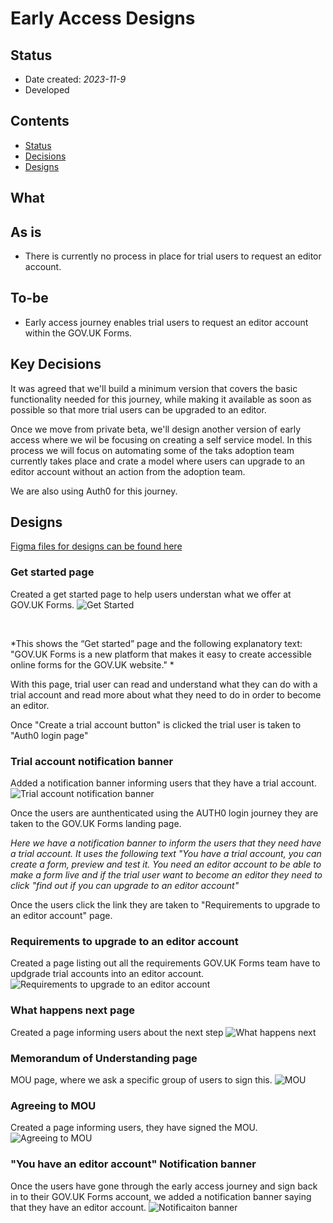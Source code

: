 #   Early Access Designs
## Status

- Date created: *2023-11-9*
- Developed 

## Contents
- [Status](#status)
- [Decisions](#decisions)
- [Designs](#Designs)

## What 

## As is 
- There is currently no process in place for trial users to request an editor account. 

## To-be
- Early access journey enables trial users to request an editor account within the GOV.UK Forms. 

## Key Decisions
It was agreed that we'll build a minimum version that covers the basic functionality needed for this journey, while making it available as soon as possible so that more trial users can be upgraded to an editor. 

Once we move from private beta, we'll design another version of early access where we wil be focusing on creating a self service model. In this process we will focus on automating some of the taks adoption team currently takes place and crate a model where users can upgrade to an editor account without an action from the adoption team. 

We are also using Auth0 for this journey. 

## Designs
[Figma files for designs can be found here](https://www.figma.com/file/pCN39S9tIDlgicZ05Nj47J/Early-Access?type=design&node-id=337%3A3586&mode=design&t=0R6O7wWl9Alok9vs-1 "Figma files for designs can be found here")
<br>

### Get started page
Created a get started page to help users understan what we offer at GOV.UK Forms.
![Get Started](/design/features/early-access/screenshots-v1/002.Get-started.png)

<br>

*This shows the “Get started” page and the following explanatory text: "GOV.UK Forms is a new platform that makes it easy to create accessible online forms for the GOV.UK website." *  

With this page, trial user can read and understand what they can do with a trial account and read more about what they need to do in order to become an editor. 

Once "Create a trial account button" is clicked the trial user is taken to "Auth0 login page"

### Trial account notification banner
Added a notification banner informing users that they have a trial account.
![Trial account notification banner](/design/features/early-access/screenshots-v1/007.Trial-notification-banner.png)

Once the users are aunthenticated using the AUTH0 login journey they are taken to the GOV.UK Forms landing page. 

*Here we have a notification banner to inform the users that they need have a trial account. It uses the following text "You have a trial account, you can create a form, preview and test it. You need an editor account to be able to make a form live and if the trial user want to become an editor they need to click "find out if you can upgrade to an editor account"*

Once the users click the link they are taken to "Requirements to upgrade to an editor account" page. 

### Requirements to upgrade to an editor account
Created a page listing out all the requirements GOV.UK Forms team have to updgrade trial accounts into an editor account.
![Requirements to upgrade to an editor account](/design/features/early-access/screenshots-v1/004.Requirements-page.png)

### What happens next page
Created a page informing users about the next step
![What happens next](/design/features/early-access/screenshots-v1/005.What-happens-next.png)

### Memorandum of Understanding page
MOU page, where we ask a specific group of users to sign this.
![MOU](/design/features/early-access/screenshots-v1/003.Mou.png)

### Agreeing to MOU
Created a page informing users, they have signed the MOU.
![Agreeing to MOU](/design/features/early-access/screenshots-v1/006.Agreeing-to-mou.png)

### "You have an editor account" Notification banner
Once the users have gone through the early access journey and sign back in to their GOV.UK Forms account, we added a notification banner saying that they have an editor account. 
![Notificaiton banner](/design/features/early-access/screenshots-v1/001.Editor-notification-banner.png)

